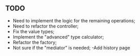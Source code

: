 ## TODO

- Need to implement the logic for the remaining operations;
- Need to refactor the controller;
- Fix the value types;
- Implement the "advanced" type calculator;
- Refactor the factory;
- Not sure if the "mediator" is needed;
-Add history page